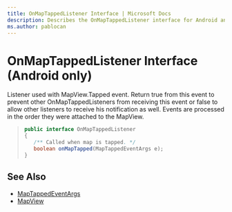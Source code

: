 ```yaml
---
title: OnMapTappedListener Interface | Microsoft Docs
description: Describes the OnMapTappedListener interface for Android and provides syntax and additional references.
ms.author: pablocan
---
```


# OnMapTappedListener Interface (Android only)

Listener used with MapView.Tapped event. Return true from this event to prevent other OnMapTappedListeners from receiving this event or false to allow other listeners to receive his notification as well. Events are processed in the order they were attached to the MapView.

>```java
> public interface OnMapTappedListener
>{
>    /** Called when map is tapped. */
>    boolean onMapTapped(MapTappedEventArgs e);
>}
>```

## See Also

* [MapTappedEventArgs](MapTappedEventArgs-class.md)
* [MapView](../MapView-class.md)

